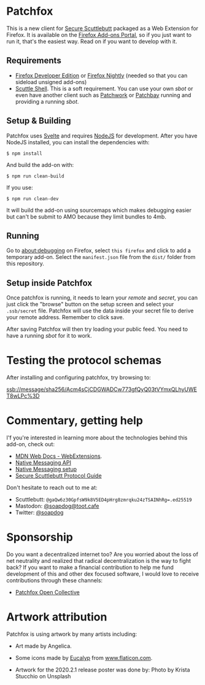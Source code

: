 # Patchfox
This is a new client for [Secure Scuttlebutt](http://scuttlebutt.nz) packaged as a Web Extension for Firefox. It is available on the [Firefox Add-ons Portal](https://addons.mozilla.org/en-US/firefox/addon/patchfox/), so if you just want to run it, that's the easiest way. Read on if you want to develop with it.

## Requirements

* [Firefox Developer Edition](https://www.mozilla.org/en-US/firefox/developer/) or [Firefox Nightly](https://www.mozilla.org/en-US/firefox/nightly/) (needed so that you can sideload unsigned add-ons)
* [Scuttle Shell](https://github.com/ssbc/scuttle-shell). This is a soft requirement. You can use your own _sbot_ or even have another client such as [Patchwork](http://github.com/ssbc/patchwork) or [Patchbay](http://github.com/ssbc/patchbay) running and providing a running _sbot_. 


## Setup & Building

Patchfox uses [Svelte](https://svelte.technology) and requires [NodeJS](https://nodejs.org) for development. After you have NodeJS installed, you can install the dependencies with:

```
$ npm install
```

And build the add-on with:

```
$ npm run clean-build
```

If you use:

```
$ npm run clean-dev
```

It will build the add-on using sourcemaps which makes debugging easier but can't be submit to AMO because they limit bundles to 4mb.

## Running

Go to [about:debugging](about:debugging) on Firefox, select `this firefox` and click to add a temporary add-on. Select the `manifest.json` file from the `dist/` folder from this repository.

## Setup inside Patchfox

Once patchfox is running, it needs to learn your _remote_ and _secret_, you can just click the "browse" button on the setup screen and select your `.ssb/secret` file. Patchfox will use the data inside your secret file to derive your remote address. Remember to click save. 

After saving Patchfox will then try loading your public feed. You need to have a running _sbot_ for it to work.

# Testing the protocol schemas

After installing and configuring patchfox, try browsing to:

[ssb://message/sha256/Acm4sCjCDGWADCw773gfQyQ03tVYmxQLhyUWET8wLPc%3D](ssb://message/sha256/Acm4sCjCDGWADCw773gfQyQ03tVYmxQLhyUWET8wLPc%3D)

# Commentary, getting help

I'f you're interested in learning more about the technologies behind this add-on, check out:

* [MDN Web Docs - WebExtensions](https://developer.mozilla.org/en-US/Add-ons/WebExtensions/).
* [Native Messaging API](https://developer.mozilla.org/en-US/Add-ons/WebExtensions/Native_messaging)
* [Native Messaging setup](https://developer.mozilla.org/en-US/Add-ons/WebExtensions/Native_messaging#Setup)
* [Secure Scuttlebutt Protocol Guide](https://ssbc.github.io/scuttlebutt-protocol-guide/)

Don't hesitate to reach out to me at:

* Scuttlebutt: `@gaQw6z30GpfsW9k8V5ED4pHrg8zmrqku24zTSAINhRg=.ed25519`
* Mastodon: [@soapdog@toot.cafe](https://toot.cafe/@soapdog)
* Twitter: [@soapdog](http://twitter.com/soapdog/)

# Sponsorship

Do you want a decentralized internet too? Are you worried about the loss of net neutrality and realized that radical decentralization is the way to fight back? If you want to make a financial contribution to help me fund development of this and other dex focused software, I would love to receive contributions through these channels:

* [Patchfox Open Collective](https://opencollective.com/patchfox)


# Artwork attribution

Patchfox is using artwork by many artists including:

* Art made by Angelica. 

* Some icons made by <a href="https://www.flaticon.com/authors/eucalyp" title="Eucalyp">Eucalyp</a> from <a href="https://www.flaticon.com/" title="Flaticon">www.flaticon.com</a>.

* Artwork for the 2020.2.1 release poster was done by: Photo by Krista Stucchio on Unsplash
